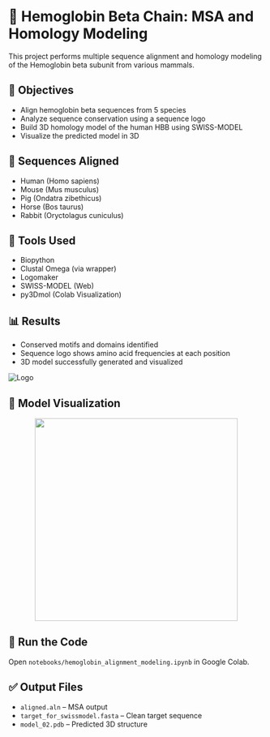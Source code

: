 # 🧬 Hemoglobin Beta Chain: MSA and Homology Modeling

This project performs multiple sequence alignment and homology modeling of the Hemoglobin beta subunit from various mammals.

## 📌 Objectives
- Align hemoglobin beta sequences from 5 species
- Analyze sequence conservation using a sequence logo
- Build 3D homology model of the human HBB using SWISS-MODEL
- Visualize the predicted model in 3D

## 🧬 Sequences Aligned
- Human (Homo sapiens)
- Mouse (Mus musculus)
- Pig (Ondatra zibethicus)
- Horse (Bos taurus)
- Rabbit (Oryctolagus cuniculus)

## 🧠 Tools Used
- Biopython
- Clustal Omega (via wrapper)
- Logomaker
- SWISS-MODEL (Web)
- py3Dmol (Colab Visualization)

## 📊 Results
- Conserved motifs and domains identified
- Sequence logo shows amino acid frequencies at each position
- 3D model successfully generated and visualized

![Logo](alignment/sequence_logo.png)

## 🔬 Model Visualization
<p align="center">
  <img src="model/spinning_model.gif" width="400"/>
</p>

## 🚀 Run the Code
Open `notebooks/hemoglobin_alignment_modeling.ipynb` in Google Colab.

## ✅ Output Files
- `aligned.aln` – MSA output
- `target_for_swissmodel.fasta` – Clean target sequence
- `model_02.pdb` – Predicted 3D structure
